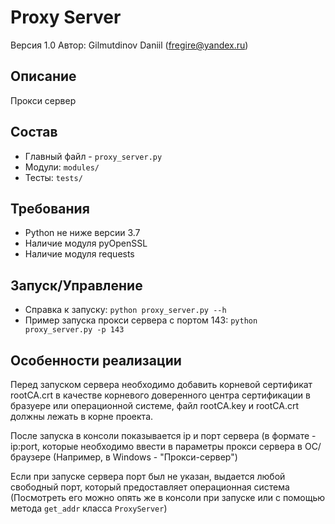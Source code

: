 # Proxy Server
Версия 1.0
Автор: Gilmutdinov Daniil (fregire@yandex.ru)

## Описание
Прокси сервер 

## Состав
- Главный файл - `proxy_server.py`
- Модули: `modules/`
- Тесты: `tests/`

## Требования
- Python не ниже версии 3.7
- Наличие модуля pyOpenSSL
- Наличие модуля requests

## Запуск/Управление
- Справка к запуску: `python proxy_server.py --h`
- Пример запуска прокси сервера с портом 143: `python proxy_server.py -p 143`

## Особенности реализации
Перед запуском сервера необходимо добавить корневой сертификат rootCA.crt в
качестве корневого доверенного центра сертификации в бразуере или операционной системе, файл rootCA.key и rootCA.crt
должны лежать в корне проекта. 

После запуска в консоли показывается ip и порт сервера (в формате - ip:port, 
которые необходимо ввести в параметры прокси сервера в ОС/браузере 
(Например, в Windows - "Прокси-сервер")

Если при запуске сервера порт был не указан, выдается любой свободный порт,
который предоставляет операционная система (Посмотреть его можно опять же
в консоли при запуске или с помощью метода `get_addr` класса `ProxyServer`)






